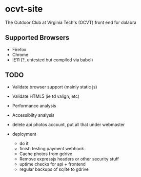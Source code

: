 # ocvt-site

The Outdoor Club at Virginia Tech's (OCVT) front end for dolabra

## Supported Browsers

* Firefox
* Chrome
* IE11 (?, untested but compiled via babel)


## TODO

* Validate browser support (mainly static js)
* Validate HTML5 (ie td valign, etc)
* Performance analysis
* Accessibilty analysis
* delete api photos account, put all that under webmaster

* deployment
  * do it
  * finish testing payment webhook
  * Cache photos from gdrive
  * Remove expressjs headers or other security stuff
  * uptime checks for api + frontend
  * regular backups of sqlite to gdrive
